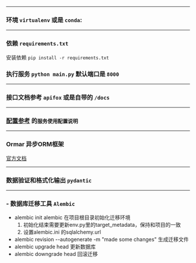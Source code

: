 
--- 
### 环境 `virtualenv` 或是 `conda`:


--- 
### 依赖 `requirements.txt`
安装依赖 `pip install -r requirements.txt`

### 执行服务 `python main.py` 默认端口是 `8000`

--- 
### 接口文档参考 `apifox` 或是自带的 `/docs`

---
### [配置参考](doc/config.md) 的`服务使用配置说明`

---
### Ormar 异步ORM框架
[官方文档](https://alembic.sqlalchemy.org/en/latest/)

--- 
### 数据验证和格式化输出 `pydantic`

---
### - 数据库迁移工具 `Alembic`
  - alembic init alembic 在项目根目录初始化迁移环境 
    1. 初始化结束需要更新env.py里的target_metadata，保持和项目的一致
    2. 设置alembic.ini 的sqlalchemy.url
  - alembic revision --autogenerate -m "made some changes" 生成迁移文件
  - alembic upgrade head 更新数据库 
  - alembic downgrade head 回滚迁移
